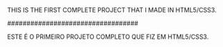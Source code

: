 THIS IS THE FIRST COMPLETE PROJECT THAT I MADE IN HTML5/CSS3.


##################################


ESTE É O PRIMEIRO PROJETO COMPLETO QUE FIZ EM HTML5/CSS3.
